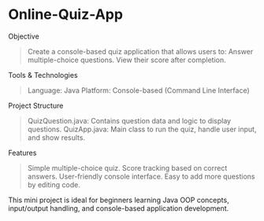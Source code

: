 # Online-Quiz-App

Objective
>Create a console-based quiz application that allows users to:
>Answer multiple-choice questions.
>View their score after completion.

Tools & Technologies
>Language: Java
>Platform: Console-based (Command Line Interface)

Project Structure
>QuizQuestion.java: Contains question data and logic to display questions.
>QuizApp.java: Main class to run the quiz, handle user input, and show results.

 Features
>Simple multiple-choice quiz.
>Score tracking based on correct answers.
>User-friendly console interface.
>Easy to add more questions by editing code.


This mini project is ideal for beginners learning Java OOP concepts, input/output handling, and console-based application development.
